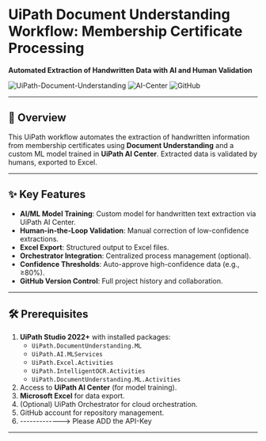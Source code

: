 # UiPath Document Understanding Workflow: Membership Certificate Processing  
**Automated Extraction of Handwritten Data with AI and Human Validation**  

![UiPath-Document-Understanding](https://img.shields.io/badge/UiPath-Document_Understanding-important) 
![AI-Center](https://img.shields.io/badge/AI%20Center-ML_Model-blue) 
![GitHub](https://img.shields.io/badge/GitHub-Integrated-success)

---

## 📌 Overview  
This UiPath workflow automates the extraction of handwritten information from membership certificates using **Document Understanding** and a custom ML model trained in **UiPath AI Center**.
Extracted data is validated by humans, exported to Excel.

---

## ✨ Key Features  
- **AI/ML Model Training**: Custom model for handwritten text extraction via UiPath AI Center.  
- **Human-in-the-Loop Validation**: Manual correction of low-confidence extractions.  
- **Excel Export**: Structured output to Excel files.  
- **Orchestrator Integration**: Centralized process management (optional).  
- **Confidence Thresholds**: Auto-approve high-confidence data (e.g., ≥80%).  
- **GitHub Version Control**: Full project history and collaboration.

---

## 🛠️ Prerequisites  
1. **UiPath Studio 2022+** with installed packages:  
   - `UiPath.DocumentUnderstanding.ML`  
   - `UiPath.AI.MLServices`  
   - `UiPath.Excel.Activities`
   - `UiPath.IntelligentOCR.Activities`
   - `UiPath.DocumentUnderstanding.ML.Activities`
2. Access to **UiPath AI Center** (for model training).  
3. **Microsoft Excel** for data export.  
4. (Optional) UiPath Orchestrator for cloud orchestration.  
5. GitHub account for repository management.
6. -------------> Please ADD the API-Key

---
